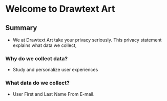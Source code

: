 # Welcome to Drawtext Art

## Summary

- We at Drawtext Art  take your privacy seriously. This privacy statement explains what data we collect,



### Why do we collect data?

- Study and personalize user experiences

### What data do we collect?

- User First and Last Name From E-mail.


  
